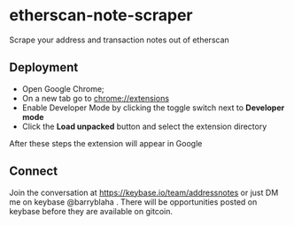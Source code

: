 # etherscan-note-scraper
Scrape your address and transaction notes out of etherscan

## Deployment
- Open Google Chrome;
- On a new tab go to [chrome://extensions](chrome://extensions)
- Enable Developer Mode by clicking the toggle switch next to **Developer mode**
- Click the **Load unpacked** button and select the extension directory

After these steps the extension will appear in Google

## Connect
Join the conversation at https://keybase.io/team/addressnotes or just DM me on keybase @barryblaha . There will be opportunities posted on keybase before they are available on gitcoin.

